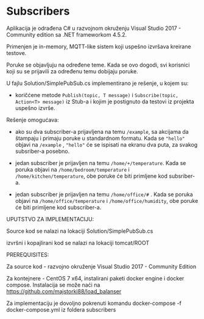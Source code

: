# Subscribers

Aplikacija je odrađena C# u razvojnom okruženju Visual Studio 2017 - Community edition sa .NET frameworkom 4.5.2.

Primenjen je in-memory, MQTT-like sistem koji uspešno izvršava kreirane testove.

Poruke se objavljuju na određene teme. Kada se ovo dogodi, svi korisnici koji su se prijavili za određenu temu dobijaju poruke.


U fajlu Solution/SimplePubSub.cs implementirano je rešenje, u kojem su:

 - koričćene metode `Publish(topic, T message)` i `Subscribe(topic, Action<T> message)` iz Stub-a i kojim je postignuto da testovi iz projekta uspešno izvrše.

 Rešenje omogućava:

 - ako su dva subscriber-a prijavljena na temu `/example`, sa akcijama da štampaju i primaju poruke u standardnom formatu. Kada se `"hello"` objavi na `/example` ,
 `"hello"` će se ispisati na ekranu dva puta, za svakog subsriber-a posebno.

 - jedan subscriber je prijavljen na temu `/home/+/temperature`. Kada se poruka objavi na  `/home/bedroom/temperature` i `/home/kitchen/temperature`, obe poruke će biti primljene kod subsriber-a.

 - jedan subscriber je prijavljen na temu `/home/office/#` . Kada se poruka objavi na `/home/office/temperature` i `/home/office/humidity`, obe poruke će biti primljene kod subscriber-a.


UPUTSTVO ZA IMPLEMENTACIJU:

Source kod se nalazi na lokaciji Solution/SimplePubSub.cs

izvršni i kopajlirani kod se nalazi na lokaciji tomcat/ROOT

PREREQUISITES:

Za source kod - razvojno okruženje Visual Studio 2017 - Community Edition

Za kontejnere - CentOS 7 x64, instalirani paketi docker engine i docker compose.
Instalacija se može naći na https://github.com/majstorki88/load_balanser

Za implementaciju je dovoljno pokrenuti komandu docker-compose -f docker-compose.yml iz foldera subscribers
